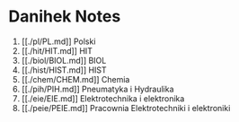# Danihek Notes

1. [[./pl/PL.md]]     Polski
2. [[./hit/HIT.md]]   HIT
3. [[./biol/BIOL.md]] BIOL
4. [[./hist/HIST.md]] HIST
5. [[./chem/CHEM.md]] Chemia
6. [[./pih/PIH.md]]   Pneumatyka i Hydraulika 
7. [[./eie/EIE.md]]   Elektrotechnika i elektronika
8. [[./peie/PEIE.md]] Pracownia Elektrotechniki i elektroniki

